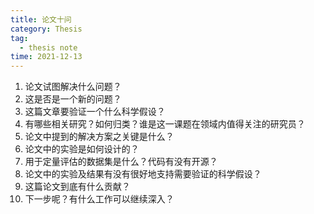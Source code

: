 ```yaml
---
title: 论文十问
category: Thesis
tag:
  - thesis note
time: 2021-12-13
---
```


1. 论文试图解决什么问题？
2. 这是否是一个新的问题？
3. 这篇文章要验证一个什么科学假设？
4. 有哪些相关研究？如何归类？谁是这一课题在领域内值得关注的研究员？
5. 论文中提到的解决方案之关键是什么？
6. 论文中的实验是如何设计的？
7. 用于定量评估的数据集是什么？代码有没有开源？
8. 论文中的实验及结果有没有很好地支持需要验证的科学假设？
9. 这篇论文到底有什么贡献？
10. 下一步呢？有什么工作可以继续深入？
